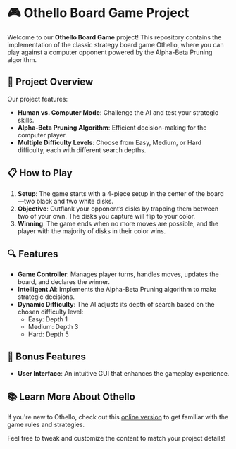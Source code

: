 # 🎮 Othello Board Game Project

Welcome to our **Othello Board Game** project! This repository contains the implementation of the classic strategy board game Othello, where you can play against a computer opponent powered by the Alpha-Beta Pruning algorithm.

## 🚀 **Project Overview**

Our project features:
- **Human vs. Computer Mode**: Challenge the AI and test your strategic skills.
- **Alpha-Beta Pruning Algorithm**: Efficient decision-making for the computer player.
- **Multiple Difficulty Levels**: Choose from Easy, Medium, or Hard difficulty, each with different search depths.

## 📋 **How to Play**

1. **Setup**: The game starts with a 4-piece setup in the center of the board—two black and two white disks.
2. **Objective**: Outflank your opponent’s disks by trapping them between two of your own. The disks you capture will flip to your color.
3. **Winning**: The game ends when no more moves are possible, and the player with the majority of disks in their color wins.

## 🔍 **Features**

- **Game Controller**: Manages player turns, handles moves, updates the board, and declares the winner.
- **Intelligent AI**: Implements the Alpha-Beta Pruning algorithm to make strategic decisions.
- **Dynamic Difficulty**: The AI adjusts its depth of search based on the chosen difficulty level:
  - Easy: Depth 1
  - Medium: Depth 3
  - Hard: Depth 5

## 🌟 **Bonus Features**

- **User Interface**: An intuitive GUI that enhances the gameplay experience.

## 📚 **Learn More About Othello**

If you're new to Othello, check out this [online version](https://www.eothello.com/) to get familiar with the game rules and strategies.


Feel free to tweak and customize the content to match your project details!
